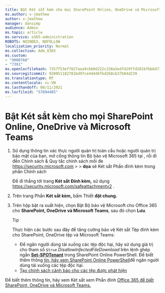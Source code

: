 ```yaml
---
title: Bật Két sắt kèm cho mọi SharePoint Online, OneDrive và Microsoft Teams
ms.author: v-jmathew
author: v-jmathew
manager: dansimp
audience: Admin
ms.topic: article
ms.service: o365-administration
ROBOTS: NOINDEX, NOFOLLOW
localization_priority: Normal
ms.collection: Adm_O365
ms.custom:
- "9000760"
- "7391"
ms.openlocfilehash: 7357f53ef7827aea9cbb0d222c338a5edf429ffd201bfbb6d7307b3d446fdae2
ms.sourcegitcommit: 920051182781bd97ce4d4d6fbd268cb37b84d239
ms.translationtype: MT
ms.contentlocale: vi-VN
ms.lasthandoff: 08/11/2021
ms.locfileid: "57894485"
---
```

# <a name="enable-safe-attachments-for-sharepoint-online-onedrive-and-microsoft-teams"></a>Bật Két sắt kèm cho mọi SharePoint Online, OneDrive và Microsoft Teams

1. Sử dụng thông tin xác thực người quản trị toàn cầu hoặc người quản trị bảo mật của bạn, mở cổng thông tin Bộ bảo vệ Microsoft 365 tại , rồi đi đến Chính sách & Quy tắc chính sách mối đe <https://security.microsoft.com>  \>  \> **dọa**  sẽ Két sắt Phần đính kèm trong phần Chính sách

   Để đi thẳng tới trang **Két sắt Đính kèm,** sử dụng <https://security.microsoft.com/safeattachmentv2> .

2. Trên trang Phần **Két sắt kèm,** bấm Thiết **đặt chung.**
3. Trên hộp bật ra xuất hiện, chọn Bật Bộ bảo vệ Microsoft cho Office 365 cho **SharePoint, OneDrive và Microsoft Teams**, sau đó chọn **Lưu**.

    > [!TIP]
    >
    > Thực hiện các bước sau đây để tăng cường bảo vệ Két sắt Tệp đính kèm cho SharePoint, OneDrive tệp và Microsoft Teams:
    >
    > - Để ngăn người dùng tải xuống các tệp độc hại, hãy sử dụng giá trị cho tham số `$true` *DisallowInfectedFileDownload* trên lệnh ghép ngắn **[Set-SPOTenant](https://docs.microsoft.com/powershell/module/sharepoint-online/Set-SPOTenant)** trong SharePoint Online PowerShell. Để biết thêm thông [tin, hãy xem SharePoint Online PowerShell](https://docs.microsoft.com/microsoft-365/security/office-365-security/turn-on-mdo-for-spo-odb-and-teams#step-2-recommended-use-sharepoint-online-powershell-to-prevent-users-from-downloading-malicious-files)để ngăn người dùng tải xuống các tệp độc hại.
    > - [Tạo chính sách cảnh báo cho các tệp được phát hiện](https://docs.microsoft.com/microsoft-365/security/office-365-security/turn-on-mdo-for-spo-odb-and-teams#step-3-recommended-use-the-microsoft-365-defender-portal-to-create-an-alert-policy-for-detected-files)

Để biết thêm thông tin, hãy xem Két sắt xem Phần đính [Office 365 để biết SharePoint, OneDrive và Microsoft Teams.](https://go.microsoft.com/fwlink/?linkid=2092041)
